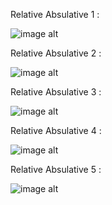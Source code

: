 Relative Absulative 1 : 

![image alt]()

Relative Absulative 2 : 

![image alt]()

Relative Absulative 3 : 

![image alt]()

Relative Absulative 4 : 

![image alt]()

Relative Absulative 5 : 

![image alt]()

